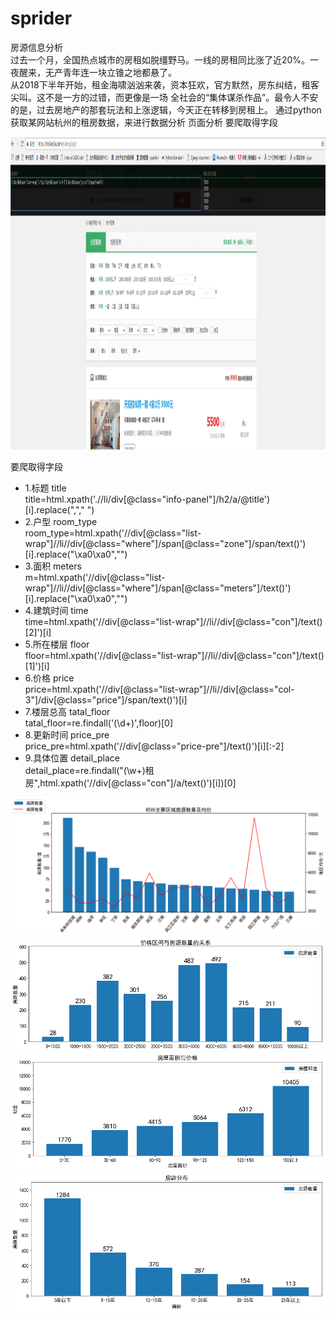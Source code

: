 # sprider
房源信息分析  
过去一个月，全国热点城市的房租如脱缰野马。一线的房租同比涨了近20%。一夜醒来，无产青年连一块立锥之地都悬了。  
从2018下半年开始，租金海啸汹汹来袭，资本狂欢，官方默然，房东纠结，租客尖叫。这不是一方的过错，而更像是一场
全社会的“集体谋杀作品”。最令人不安的是，过去房地产的那套玩法和上涨逻辑，今天正在转移到房租上。
通过python获取某网站杭州的租房数据，来进行数据分析
页面分析
要爬取得字段


<div align="center">
  <img src="output_16_0.png" height=500px>  
</div>


要爬取得字段  
- 1.标题 title  
title=html.xpath('.//li/div[@class="info-panel"]/h2/a/@title')[i].replace(","," ")  
- 2.户型 room_type  
room_type=html.xpath('//div[@class="list-wrap"]//li//div[@class="where"]/span[@class="zone"]/span/text()')[i].replace("\xa0\xa0","")
- 3.面积 meters  
m=html.xpath('//div[@class="list-wrap"]//li//div[@class="where"]/span[@class="meters"]/text()')[i].replace("\xa0\xa0","")
- 4.建筑时间 time  
time=html.xpath('//div[@class="list-wrap"]//li//div[@class="con"]/text()[2]')[i]
- 5.所在楼层 floor  
floor=html.xpath('//div[@class="list-wrap"]//li//div[@class="con"]/text()[1]')[i]
- 6.价格 price  
price=html.xpath('//div[@class="list-wrap"]//li//div[@class="col-3"]/div[@class="price"]/span/text()')[i]
- 7.楼层总高 tatal_floor  
tatal_floor=re.findall('(\d+)',floor)[0]
- 8.更新时间 price_pre  
price_pre=html.xpath('//div[@class="price-pre"]/text()')[i][:-2]
- 9.具体位置 detail_place  
detail_place=re.findall("(\w+)租房",html.xpath('//div[@class="con"]/a/text()')[i])[0]

<div align="center">
  <img src="output_17_0.png">
  <img src="output_20_0.png">
  <img src="output_26_0.png">
  <img src="output_28_0.png">
</div>
